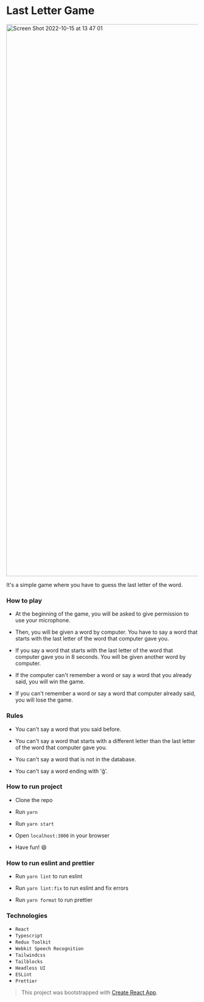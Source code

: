 # Last Letter Game

<img width="1449" alt="Screen Shot 2022-10-15 at 13 47 01" src="https://user-images.githubusercontent.com/20209512/195982402-ba35d7a9-6ec8-4184-85db-14495abc4be8.png">

It's a simple game where you have to guess the last letter of the word.

### How to play

- At the beginning of the game, you will be asked to give permission to use your microphone.

- Then, you will be given a word by computer. You have to say a word that starts with the last letter of the word that computer gave you.

- If you say a word that starts with the last letter of the word that computer gave you in 8 seconds. You will be given another word by computer.

- If the computer can't remember a word or say a word that you already said, you will win the game.

- If you can't remember a word or say a word that computer already said, you will lose the game.

### Rules

- You can't say a word that you said before.

- You can't say a word that starts with a different letter than the last letter of the word that computer gave you.

- You can't say a word that is not in the database.

- You can't say a word ending with 'ğ'.

### How to run project

- Clone the repo

- Run `yarn`

- Run `yarn start`

- Open `localhost:3000` in your browser

- Have fun! :smile:

### How to run eslint and prettier

- Run `yarn lint` to run eslint

- Run `yarn lint:fix` to run eslint and fix errors

- Run `yarn format` to run prettier

### Technologies

- `React`
- `Typescript`
- `Redux Toolkit`
- `Webkit Speech Recognition`
- `Tailwindcss`
- `Tailblocks`
- `Headless UI`
- `ESLint`
- `Prettier`

> This project was bootstrapped with [Create React App](https://create-react-app.dev/).
